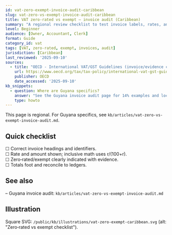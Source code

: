 ```yaml
---
id: vat-zero-exempt-invoice-audit-caribbean
slug: vat-zero-vs-exempt-invoice-audit-caribbean
title: VAT zero‑rated vs exempt — invoice audit (Caribbean)
summary: "A regional review checklist to test invoice labels, rates, and math (including inclusive r/(100+r)), with notes on evidence to retain. Cross‑link to country pages."
level: Beginner
audience: [Owner, Accountant, Clerk]
format: Guide
category_id: vat
tags: [VAT, zero-rated, exempt, invoices, audit]
jurisdiction: [Caribbean]
last_reviewed: '2025-09-10'
sources:
  - title: "OECD - International VAT/GST Guidelines (invoice/evidence concepts)"
    url: https://www.oecd.org/tax/tax-policy/international-vat-gst-guidelines.htm
    publisher: OECD
    date_accessed: '2025-09-10'
kb_snippets:
  - question: Where are Guyana specifics?
    answer: "See the Guyana invoice audit page for 14% examples and local requirements."
    type: howto
---
```


This page is regional. For Guyana specifics, see `kb/articles/vat-zero-vs-exempt-invoice-audit.md`.

## Quick checklist
☐ Correct invoice headings and identifiers.  
☐ Rate and amount shown; inclusive math uses r/(100+r).  
☐ Zero‑rated/exempt clearly indicated with evidence.  
☐ Totals foot and reconcile to ledgers.

## See also
– Guyana invoice audit: `kb/articles/vat-zero-vs-exempt-invoice-audit.md`

## Illustration
Square SVG: `/public/kb/illustrations/vat-zero-exempt-caribbean.svg` (alt: "Zero‑rated vs exempt checklist").

